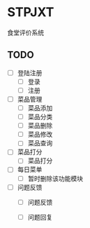 # STPJXT

食堂评价系统



## TODO

- [ ] 登陆注册
  - [ ] 登录
  - [ ] 注册

- [ ] 菜品管理
  - [ ] 菜品添加
  - [ ] 菜品分类
  - [ ] 菜品删除
  - [ ] 菜品修改
  - [ ] 菜品查询

- [ ] 菜品打分
  - [ ] 菜品打分

- [ ] 每日菜单
  - [ ] 暂时删除该功能模块

- [ ] 问题反馈
  - [ ] 问题反馈
  - [ ] 问题回复


